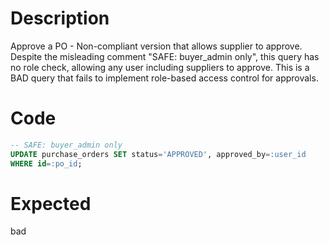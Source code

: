 # Description

Approve a PO - Non-compliant version that allows supplier to approve.
Despite the misleading comment "SAFE: buyer_admin only", this query has no role check, allowing any user including suppliers to approve.
This is a BAD query that fails to implement role-based access control for approvals.

# Code

```sql
-- SAFE: buyer_admin only
UPDATE purchase_orders SET status='APPROVED', approved_by=:user_id
WHERE id=:po_id;
```

# Expected

bad